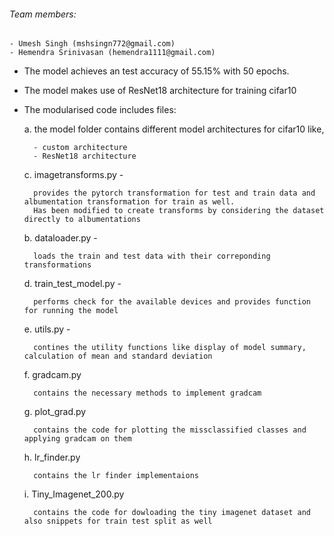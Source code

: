 
###### Team members:
    - Umesh Singh (mshsingn772@gmail.com)
    - Hemendra Srinivasan (hemendra1111@gmail.com)


- The model achieves an test accuracy of 55.15% with 50 epochs.

- The model makes use of ResNet18 architecture for training cifar10

- The modularised code includes files:
	
    a. the model folder contains different model architectures for cifar10 like,

		- custom architecture 
		- ResNet18 architecture

	c. imagetransforms.py -

		provides the pytorch transformation for test and train data and albumentation transformation for train as well.
		Has been modified to create transforms by considering the dataset directly to albumentations
	
	b. dataloader.py - 

		loads the train and test data with their correponding transformations
	
	d. train_test_model.py - 

		performs check for the available devices and provides function for running the model

	e. utils.py -

		contines the utility functions like display of model summary, calculation of mean and standard deviation

	f. gradcam.py

		contains the necessary methods to implement gradcam
	
	g. plot_grad.py

		contains the code for plotting the missclassified classes and applying gradcam on them
	
	h. lr_finder.py

		contains the lr finder implementaions 
	
	i. Tiny_Imagenet_200.py

		contains the code for dowloading the tiny imagenet dataset and also snippets for train test split as well